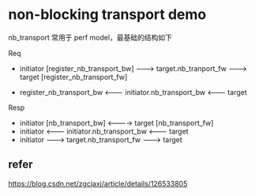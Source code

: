 # non-blocking transport demo

nb_transport 常用于 perf model，最基础的结构如下

Req

+ initiator [register_nb_transport_bw] ---> target.nb_tranport_fw ---> target [register_nb_transport_fw]

+ register_nb_transport_bw <--- initiator.nb_transport_bw <--- target

Resp

+ initiator [nb_transport_bw]   <----> target [nb_transport_fw]
+ initiator <--- initiator.nb_transport_bw  <--- target
+ initiator ---> target.nb_transport_fw     ---> target 




## refer 

https://blog.csdn.net/zgcjaxj/article/details/126533805